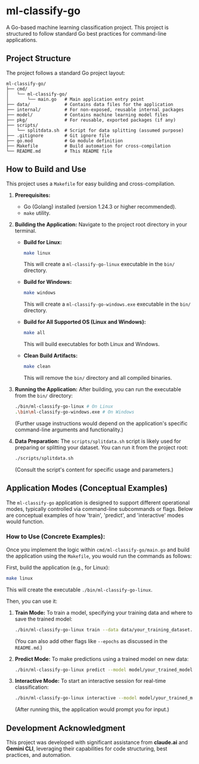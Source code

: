 # ml-classify-go

A Go-based machine learning classification project. This project is structured to follow standard Go best practices for command-line applications.

## Project Structure

The project follows a standard Go project layout:

```
ml-classify-go/
├── cmd/
│   └── ml-classify-go/
│       └── main.go   # Main application entry point
├── data/             # Contains data files for the application
├── internal/         # For non-exposed, reusable internal packages
├── model/            # Contains machine learning model files
├── pkg/              # For reusable, exported packages (if any)
├── scripts/
│   └── splitdata.sh  # Script for data splitting (assumed purpose)
├── .gitignore        # Git ignore file
├── go.mod            # Go module definition
├── Makefile          # Build automation for cross-compilation
└── README.md         # This README file
```

## How to Build and Use

This project uses a `Makefile` for easy building and cross-compilation.

1.  **Prerequisites:**
    *   Go (Golang) installed (version 1.24.3 or higher recommended).
    *   `make` utility.

2.  **Building the Application:**
    Navigate to the project root directory in your terminal.

    *   **Build for Linux:**
        ```bash
        make linux
        ```
        This will create a `ml-classify-go-linux` executable in the `bin/` directory.

    *   **Build for Windows:**
        ```bash
        make windows
        ```
        This will create a `ml-classify-go-windows.exe` executable in the `bin/` directory.

    *   **Build for All Supported OS (Linux and Windows):**
        ```bash
        make all
        ```
        This will build executables for both Linux and Windows.

    *   **Clean Build Artifacts:**
        ```bash
        make clean
        ```
        This will remove the `bin/` directory and all compiled binaries.

3.  **Running the Application:**
    After building, you can run the executable from the `bin/` directory:
    ```bash
    ./bin/ml-classify-go-linux # On Linux
    .\bin\ml-classify-go-windows.exe # On Windows
    ```
    (Further usage instructions would depend on the application's specific command-line arguments and functionality.)

4.  **Data Preparation:**
    The `scripts/splitdata.sh` script is likely used for preparing or splitting your dataset. You can run it from the project root:
    ```bash
    ./scripts/splitdata.sh
    ```
    (Consult the script's content for specific usage and parameters.)

## Application Modes (Conceptual Examples)

The `ml-classify-go` application is designed to support different operational modes, typically controlled via command-line subcommands or flags. Below are conceptual examples of how 'train', 'predict', and 'interactive' modes would function.



### How to Use (Concrete Examples):

Once you implement the logic within `cmd/ml-classify-go/main.go` and build the application using the `Makefile`, you would run the commands as follows:

First, build the application (e.g., for Linux):
```bash
make linux
```
This will create the executable `./bin/ml-classify-go-linux`.

Then, you can use it:

1.  **Train Mode:**
    To train a model, specifying your training data and where to save the trained model:
    ```bash
    ./bin/ml-classify-go-linux train --data data/your_training_dataset.csv --output model/your_trained_model.bin
    ```
    (You can also add other flags like `--epochs` as discussed in the `README.md`.)

2.  **Predict Mode:**
    To make predictions using a trained model on new data:
    ```bash
    ./bin/ml-classify-go-linux predict --model model/your_trained_model.bin --input data/your_prediction_dataset.csv --output predictions.csv
    ```

3.  **Interactive Mode:**
    To start an interactive session for real-time classification:
    ```bash
    ./bin/ml-classify-go-linux interactive --model model/your_trained_model.bin
    ```
    (After running this, the application would prompt you for input.)

## Development Acknowledgment

This project was developed with significant assistance from **claude.ai** and **Gemini CLI**, leveraging their capabilities for code structuring, best practices, and automation.
